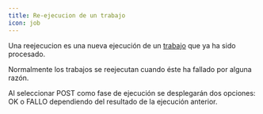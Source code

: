 ```yaml
---
title: Re-ejecucion de un trabajo
icon: job
---
```


Una reejecucion es una nueva ejecución de un [trabajo](concepts/job) que ya ha sido procesado.

Normalmente los trabajos se reejecutan cuando éste ha fallado por alguna razón.

Al seleccionar POST como fase de ejecución se desplegarán dos opciones: OK o FALLO
dependiendo del resultado de la ejecución anterior.
